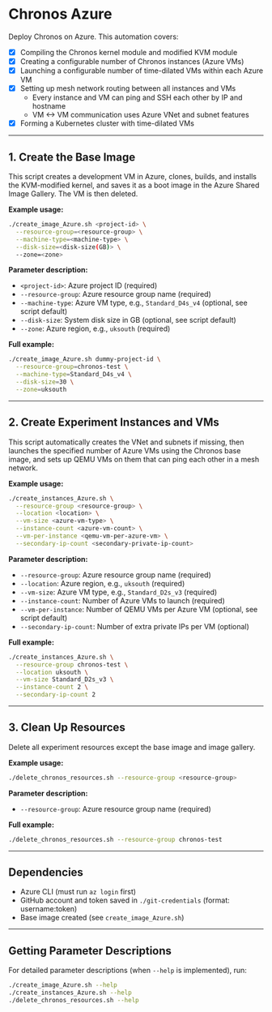 # Chronos Azure

Deploy Chronos on Azure. This automation covers:

- [x] Compiling the Chronos kernel module and modified KVM module
- [x] Creating a configurable number of Chronos instances (Azure VMs)
- [x] Launching a configurable number of time-dilated VMs within each Azure VM
- [x] Setting up mesh network routing between all instances and VMs
    - Every instance and VM can ping and SSH each other by IP and hostname
    - VM <-> VM communication uses Azure VNet and subnet features
- [x] Forming a Kubernetes cluster with time-dilated VMs

---

## 1. Create the Base Image

This script creates a development VM in Azure, clones, builds, and installs the KVM-modified kernel, and saves it as a boot image in the Azure Shared Image Gallery. The VM is then deleted.

**Example usage:**
```bash
./create_image_Azure.sh <project-id> \
  --resource-group=<resource-group> \
  --machine-type=<machine-type> \
  --disk-size=<disk-size(GB)> \
  --zone=<zone>
```
**Parameter description:**
- `<project-id>`: Azure project ID (required)
- `--resource-group`: Azure resource group name (required)
- `--machine-type`: Azure VM type, e.g., `Standard_D4s_v4` (optional, see script default)
- `--disk-size`: System disk size in GB (optional, see script default)
- `--zone`: Azure region, e.g., `uksouth` (required)

**Full example:**
```bash
./create_image_Azure.sh dummy-project-id \
  --resource-group=chronos-test \
  --machine-type=Standard_D4s_v4 \
  --disk-size=30 \
  --zone=uksouth
```

---

## 2. Create Experiment Instances and VMs

This script automatically creates the VNet and subnets if missing, then launches the specified number of Azure VMs using the Chronos base image, and sets up QEMU VMs on them that can ping each other in a mesh network.

**Example usage:**
```bash
./create_instances_Azure.sh \
  --resource-group <resource-group> \
  --location <location> \
  --vm-size <azure-vm-type> \
  --instance-count <azure-vm-count> \
  --vm-per-instance <qemu-vm-per-azure-vm> \
  --secondary-ip-count <secondary-private-ip-count>
```
**Parameter description:**
- `--resource-group`: Azure resource group name (required)
- `--location`: Azure region, e.g., `uksouth` (required)
- `--vm-size`: Azure VM type, e.g., `Standard_D2s_v3` (required)
- `--instance-count`: Number of Azure VMs to launch (required)
- `--vm-per-instance`: Number of QEMU VMs per Azure VM (optional, see script default)
- `--secondary-ip-count`: Number of extra private IPs per VM (optional)

**Full example:**
```bash
./create_instances_Azure.sh \
  --resource-group chronos-test \
  --location uksouth \
  --vm-size Standard_D2s_v3 \
  --instance-count 2 \
  --secondary-ip-count 2
```

---

## 3. Clean Up Resources

Delete all experiment resources except the base image and image gallery.

**Example usage:**
```bash
./delete_chronos_resources.sh --resource-group <resource-group>
```
**Parameter description:**
- `--resource-group`: Azure resource group name (required)

**Full example:**
```bash
./delete_chronos_resources.sh --resource-group chronos-test
```

---

## Dependencies

- Azure CLI (must run `az login` first)
- GitHub account and token saved in `./git-credentials` (format: username:token)
- Base image created (see `create_image_Azure.sh`)

---

## Getting Parameter Descriptions

For detailed parameter descriptions (when `--help` is implemented), run:
```bash
./create_image_Azure.sh --help
./create_instances_Azure.sh --help
./delete_chronos_resources.sh --help
```
